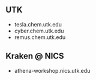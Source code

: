 ## UTK ##

  * tesla.chem.utk.edu
  * cyber.chem.utk.edu
  * remus.chem.utk.edu

## Kraken @ NICS ##

  * athena-workshop.nics.utk.edu